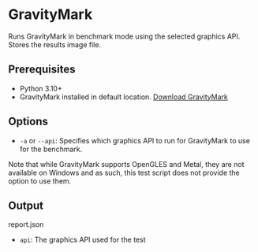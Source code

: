 # GravityMark

Runs GravityMark in benchmark mode using the selected graphics API. Stores the results image file.

## Prerequisites

- Python 3.10+
- GravityMark installed in default location. [Download GravityMark](https://gravitymark.tellusim.com/)

## Options

- `-a` or `--api`: Specifies which graphics API to run for GravityMark to use for the benchmark.

Note that while GravityMark supports OpenGLES and Metal, they are not available on Windows and as such, this test script does not provide the option to use them.

## Output

report.json
- `api`: The graphics API used for the test